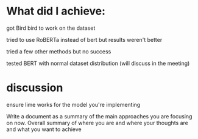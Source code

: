 # What did I achieve:

got Bird bird to work on the dataset

tried to use RoBERTa instead of bert but results weren't better

tried a few other methods but no success

tested BERT with normal dataset distribution (will discuss in the meeting)

# discussion

ensure lime works for the model you're implementing

Write a document as a summary of the main approaches you are focusing on now. Overall summary of where you are and where your thoughts are and what you want to achieve
